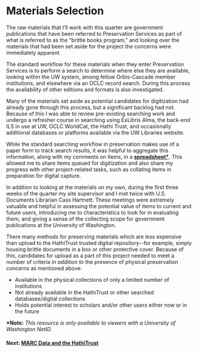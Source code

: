 # Materials Selection

The raw materials that I’ll work with this quarter are government publications that have been referred to Preservation Services as part of what is referred to as the “brittle books program,” and looking over the materials that had been set aside for the project the concerns were immediately apparent.

The standard workflow for these materials when they enter Preservation Services is to perform a search to determine where else they are available, looking within the UW system, among fellow Orbis-Cascade member institutions, and elsewhere via an OCLC record search. During this process the availability of other editions and formats is also investigated.

Many of the materials set aside as potential candidates for digitization had already gone through this process, but a significant backlog had not. Because of this I was able to review pre-existing searching work and undergo a refresher course in searching using ExLibris Alma, the back-end ILS in use at UW, OCLC WorldCat, the Hathi Trust, and occasionally additional databases or platforms available via the UW Libraries website. 

While the standard searching workflow in preservation makes use of a paper form to track search results, it was helpful to aggregate this information, along with my comments on items, in a **[spreadsheet*](https://drive.google.com/open?id=1Ko23klLYZBxVG8YzPaX33mD2GGJP4uCm62bc3HNvxUQ)**. This allowed me to share items queued for digitization and also share my progress with other project-related tasks, such as collating items in preparation for digital capture.

In addition to looking at the materials on my own, during the first three weeks of the quarter my site supervisor and I met twice with U.S. Documents Librarian Cass Hartnett. These meetings were extremely valuable and helpful in assessing the potential value of items to current and future users, introducing me to characteristics to look for in evaluating them, and giving a sense of the collecting scope for government publications at the University of Washington. 

There many methods for preserving materials which are less expensive than upload to  the HathiTrust trusted digital repository--for example, simply housing brittle documents in a box or other protective cover. Because of this, candidates for upload as a part of this project needed to meet a number of criteria _in addition to_ the presence of physical preservation concerns as mentioned above:
- Available in the physical collections of only a limited number of institutions
- Not already available in the HathiTrust or other searched databases/digital collections
- Holds potential interest to scholars and/or other users either now or in the future

__*Note:__ _This resource is only available to viewers with a University of Washington NetID._  
#### Next: [MARC Data and the HathiTrust](MARCAndHathi.md)
